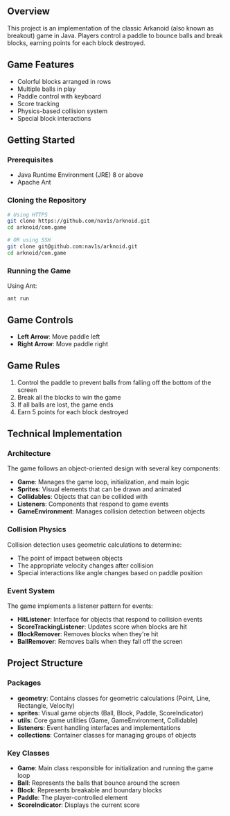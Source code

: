 ## Overview
This project is an implementation of the classic Arkanoid (also known as breakout) game in Java. Players control a paddle to bounce balls and break blocks, earning points for each block destroyed.

## Game Features
- Colorful blocks arranged in rows
- Multiple balls in play
- Paddle control with keyboard
- Score tracking
- Physics-based collision system
- Special block interactions

## Getting Started

### Prerequisites
- Java Runtime Environment (JRE) 8 or above
- Apache Ant

### Cloning the Repository

```bash
# Using HTTPS
git clone https://github.com/nav1s/arknoid.git
cd arknoid/com.game

# OR using SSH
git clone git@github.com:nav1s/arknoid.git
cd arknoid/com.game
```

### Running the Game
Using Ant:
```
ant run
```

## Game Controls
- **Left Arrow**: Move paddle left
- **Right Arrow**: Move paddle right

## Game Rules
1. Control the paddle to prevent balls from falling off the bottom of the screen
2. Break all the blocks to win the game
3. If all balls are lost, the game ends
4. Earn 5 points for each block destroyed

## Technical Implementation

### Architecture
The game follows an object-oriented design with several key components:

- **Game**: Manages the game loop, initialization, and main logic
- **Sprites**: Visual elements that can be drawn and animated
- **Collidables**: Objects that can be collided with
- **Listeners**: Components that respond to game events
- **GameEnvironment**: Manages collision detection between objects

### Collision Physics
Collision detection uses geometric calculations to determine:
- The point of impact between objects
- The appropriate velocity changes after collision
- Special interactions like angle changes based on paddle position

### Event System
The game implements a listener pattern for events:
- **HitListener**: Interface for objects that respond to collision events
- **ScoreTrackingListener**: Updates score when blocks are hit
- **BlockRemover**: Removes blocks when they're hit
- **BallRemover**: Removes balls when they fall off the screen

## Project Structure

### Packages
- **geometry**: Contains classes for geometric calculations (Point, Line, Rectangle, Velocity)
- **sprites**: Visual game objects (Ball, Block, Paddle, ScoreIndicator)
- **utils**: Core game utilities (Game, GameEnvironment, Collidable)
- **listeners**: Event handling interfaces and implementations
- **collections**: Container classes for managing groups of objects

### Key Classes
- **Game**: Main class responsible for initialization and running the game loop
- **Ball**: Represents the balls that bounce around the screen
- **Block**: Represents breakable and boundary blocks
- **Paddle**: The player-controlled element
- **ScoreIndicator**: Displays the current score
